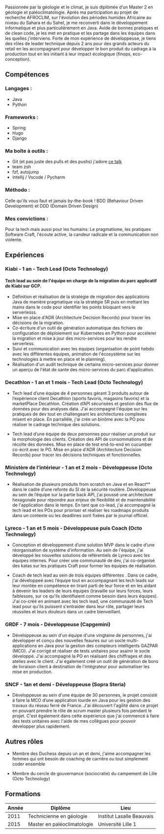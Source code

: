 Passionnée par la géologie et le climat, je suis diplômée d’un Master 2 en géologie et paléoclimatologie. Après ma participation au projet de recherche AFROCLIM, sur l'évolution des périodes humides Africaine au niveau du Sahara et du Sahel, je me reconverti dans le développement informatique et plus particulièrement en Java. 
Avide de bonnes pratiques et de clean code, je les met en pratique et les partage dans les équipes dans les quelles j'interviens. Forte de mon expérience de développeuse, je tiens des rôles de leader technique depuis 2 ans pour des grands acteurs du retail en les accompagnant pour développer le bon produit du cadrage à la production tout en les initiant à leur impact écologique (finops, eco-conception)​.

## Compétences
### Langages : 
- Java 
- Python

### Frameworks :
- Spring
- Hugo
- Django

### Ma boîte à outils : 
- Git (et pas juste des pulls et des pushs) j'adore [ce talk](https://mghignet.github.io/git-dammit-talk/) 
- team zsh
- fzf, autojump
- Intellij / Vscode / Pycharm

### Méthodo : 
Celle qu'ils vous faut et jamais by-the-book !
BDD (Behaviour Driven Development) et DDD (Domain Driven Design)

### Mes convictions : 
Pour la tech mais aussi pour les humains: Le pragmatisme, les pratiques Software Craft, l'écoute active, la candeur radicale et la communication non violente.

## Expériences

### Kiabi - 1 an - Tech Lead (Octo Technology)

#### Tech lead au sein de l'équipe en charge de la migration du parc applicatif de Kiabi sur GCP. 

  * Définition et réalisation de la stratégie de migration des applications Java de manière pragmatique via la stratégie 5R puis en mettant les mains dans le code pour identifier les points bloquant vers le serverlesss. 
  * Mise en place d'ADR (Architecture Decision Records) pour tracer les décisions de la migration.
  * Co-écriture d'un outil de génération automatique des fichiers de configuration de déploiement sur Kubernetes en Python pour accélerer la migration et mise à jour des micro-services pour les rendre serverless.
  * Suivi et communication avec les équipes (organisation de point hebdo avec les différentes équipes, animation de l'écosystème sur les technologies à mettre en place et le planning). 
  * Réalisation d'un audit technique de certains micro-services pour donner un aperçu de l'état de sante des micro-services du parc d'application.

### Decathlon - 1 an et 1 mois - Tech Lead (Octo Technology)

* Tech lead d’une équipe de 4 personnes gérant 3 produits autour de l’expérience client Decathlon (sports favoris, magasins favoris) et la marketPlace Decathlon. Création d’API sécurisées et gestion des flux de données pour des analyses data. J'ai accompagné l'équipe sur les pratiques de dev tout en challengeant les architectures complexes misent en place. En parralléle, j'ai crée un binôme avec la PO pou réaliser le cadrage technique des solutions.

* Tech lead d’une équipe de deux personnes pour réaliser un produit sur la morphologie des clients. Création des API de consommations et de récolte des données. Mise en place de test end-to-end en cucumber co-écrit avec le PO. Mise en place d'ADR (Architecture Decision Records) pour tracer les décisions techniques et fonctionnelles.

### Ministère de l’intérieur - 1 an et 2 mois - Développeuse (Octo Technology)

* Réalisation de plusieurs produits from scratch en Java et en React** dans le cadre d’une refonte du SI de la sécurité routière. Développeuse au sein de l’équipe sur la partie back API, j'ai poussé une architecture hexagonale pour répondre aux enjeux de flexibilité et de maintenabilité de l'application dans le temps. En tant que co-lead, j'ai accompagné la tech lead et les POs pour prioriser et réaliser les roadmaps produits dans un contexte où les deadlines sont fixées par le journal officiel.

### Lyreco - 1 an et 5 mois - Développeuse puis Coach (Octo Technology)

* Conception et développement d’une solution MVP dans le cadre d’une réorganisation de système d’information. Au sein de l'équipe, j'ai développé les nouvelles solutions de référentiels de Lyreco avec les équipes internes. Pour créer une communauté de dev, j'ai co-organisé des katas sur les pratiques Craft pour former les équipes de réalisation. 

* Coach de tech lead au sein de trois équipes différentes . Dans ce cadre, j'ai développeé avec l’équipe tout en accompagnant les tech leads sur leur montée en compétence en tirant parti de leur force et en les aidant à devenir les leaders de leurs équipes (travaille sur leurs forces, leurs faiblesses, sur ce qu'ils identifiaient comme besoin dans leurs équipes). J'ai co-créé en animant avec les tech lead, une communauté de Tech lead pour qu'ils puissent s'entraider dans leur rôle, partager leurs réussites et leurs douleurs dans un cadre bienveillant.

### GRDF - 7 mois - Développeuse (Capgemini)

* Développeuse au sein d'un équipe d'une vingtaine de personnes, j'ai développer et conçu des nouvelles feaures sur un socle multi-applications en Java pour la gestion des compteurs intelligents GAZPAR (MCO). J'ai corrigé et réaliser de tests unitaires pour asainir le socle développé. J'ai accompagné la PO en réalisant des chiffrages et des atelies avec le client. J'ai également créé un outil de génération de bons de livraison client à destination de l'intégrateur pour automatiser les mise en production.

### SNCF - 1an et demi - Développeuse (Sopra Steria)

* Développeuse au sein d'une équipe de 30 personnes, le projet consisté à faire la MCO d’une application lourde en Java pour les gestion des travaux du réseau ferré de France. J'ai découvert l'agilité dans ce projet en pouvant prendre le rôle de scrum master plusieurs fois pendant le projet. C'est également dans cette expérience que j'ai commencé à faire des tests unitaires avec l'aide de mes collègues pour pouvoir développer plus rapidement.

## Autres rôles

* Membre des Duchess depuis un an et demi, j'aime accompagner les femmes qui ont besoin de coaching de carrière ou tout simplement coder ensemble

* Membre du cercle de gouvernance (sociocratie) du campement de Lille (Octo Technology)

## Formations

Année | Diplôme | Lieu
-----|-------|--------
2011 | Technicienne en géologie  | Institut Lasalle Beauvais
2015 | Master en paléoclimatologie  | Université Lille 1

